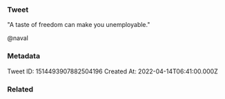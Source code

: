 ### Tweet
"A taste of freedom can make you unemployable." 

@naval

### Metadata
Tweet ID: 1514493907882504196
Created At: 2022-04-14T06:41:00.000Z

### Related

